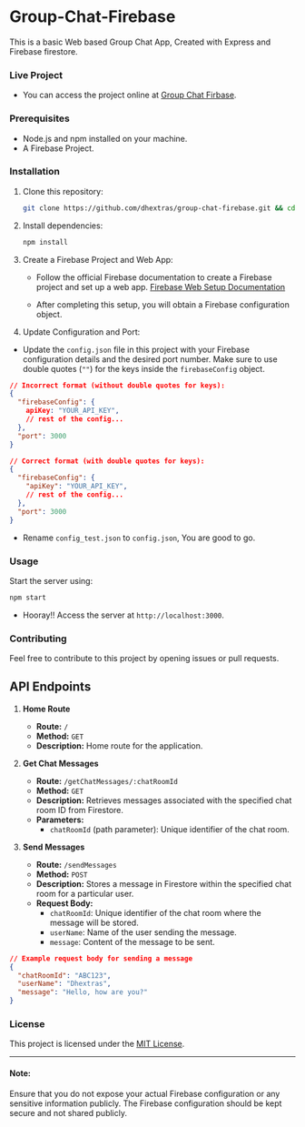 # Group-Chat-Firebase

This is a basic Web based Group Chat App, Created with Express and Firebase firestore.

### Live Project

- You can access the project online at [Group Chat Firbase](https://dhextras-chat.glitch.me).

### Prerequisites

- Node.js and npm installed on your machine.
- A Firebase Project.

### Installation

1. Clone this repository:
   ```bash
   git clone https://github.com/dhextras/group-chat-firebase.git && cd group-chat-firebase/
   ```

2. Install dependencies:
   ```bash
   npm install
   ```

3. Create a Firebase Project and Web App:

   - Follow the official Firebase documentation to create a Firebase project and set up a web app. [Firebase Web Setup Documentation](https://firebase.google.com/docs/web/setup)

   - After completing this setup, you will obtain a Firebase configuration object.

4. Update Configuration and Port:

  - Update the `config.json` file in this project with your Firebase configuration details and the desired port number. Make sure to use double quotes (`""`) for the keys inside the `firebaseConfig` object.

  ```json
  // Incorrect format (without double quotes for keys):
  {
    "firebaseConfig": {
      apiKey: "YOUR_API_KEY",
      // rest of the config...
    },
    "port": 3000
  }

  // Correct format (with double quotes for keys):
  {
    "firebaseConfig": {
      "apiKey": "YOUR_API_KEY",
      // rest of the config...
    },
    "port": 3000
  }
  ```

  - Rename `config_test.json` to `config.json`, You are good to go.

### Usage

Start the server using:
```bash
npm start
```

- Hooray!! Access the server at `http://localhost:3000`.

### Contributing

Feel free to contribute to this project by opening issues or pull requests.

## API Endpoints

1. **Home Route**
   - **Route:** `/`
   - **Method:** `GET`
   - **Description:** Home route for the application.

2. **Get Chat Messages**
   - **Route:** `/getChatMessages/:chatRoomId`
   - **Method:** `GET`
   - **Description:** Retrieves messages associated with the specified chat room ID from Firestore.
   - **Parameters:**
     - `chatRoomId` (path parameter): Unique identifier of the chat room.

3. **Send Messages**
   - **Route:** `/sendMessages`
   - **Method:** `POST`
   - **Description:** Stores a message in Firestore within the specified chat room for a particular user.
   - **Request Body:**
     - `chatRoomId`: Unique identifier of the chat room where the message will be stored.
     - `userName`: Name of the user sending the message.
     - `message`: Content of the message to be sent.

```json
// Example request body for sending a message
{
  "chatRoomId": "ABC123",
  "userName": "Dhextras",
  "message": "Hello, how are you?"
}
```

### License

This project is licensed under the [MIT License](LICENSE).

---
#### Note: 
Ensure that you do not expose your actual Firebase configuration or any sensitive information publicly. The Firebase configuration should be kept secure and not shared publicly.
